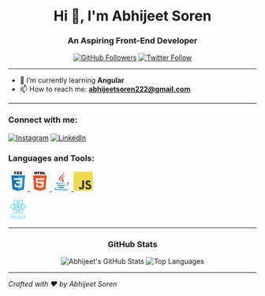 <h1 align="center">Hi 👋, I'm Abhijeet Soren</h1>
<h3 align="center">An Aspiring Front-End Developer</h3>

<p align="center">
  <a href="https://github.com/Abhijxxt14"><img src="https://img.shields.io/github/followers/abhijeetsoren?label=Followers&style=social" alt="GitHub Followers"></a>
  <a href="https://github.com/Abhijxxt14"><img src="https://img.shields.io/twitter/follow/abhijeetsoren?label=Twitter&style=social" alt="Twitter Follow"></a>
</p>

---

- 🌱 I’m currently learning **Angular**
- 📫 How to reach me: **abhijeetsoren222@gmail.com**

---

<h3 align="left">Connect with me:</h3>
<p align="left">
  <a href="https://instagram.com/abhijxxt.14" target="blank"><img align="center" src="https://raw.githubusercontent.com/rahuldkjain/github-profile-readme-generator/master/src/images/icons/Social/instagram.svg" alt="Instagram" height="30" width="40" /></a>
  <a href="https://www.linkedin.com/in/abhijeet-soren-a7654b2b5/" target="blank"><img align="center" src="https://raw.githubusercontent.com/rahuldkjain/github-profile-readme-generator/master/src/images/icons/Social/linked-in-alt.svg" alt="LinkedIn" height="30" width="40" /></a>
</p>

<h3 align="left">Languages and Tools:</h3>
<p align="left"> 
  <a href="https://www.w3schools.com/css/" target="_blank" rel="noreferrer"> <img src="https://raw.githubusercontent.com/devicons/devicon/master/icons/css3/css3-original-wordmark.svg" alt="CSS3" width="40" height="40"/> </a> 
  <a href="https://www.w3.org/html/" target="_blank" rel="noreferrer"> <img src="https://raw.githubusercontent.com/devicons/devicon/master/icons/html5/html5-original-wordmark.svg" alt="HTML5" width="40" height="40"/> </a> 
  <a href="https://www.java.com" target="_blank" rel="noreferrer"> <img src="https://raw.githubusercontent.com/devicons/devicon/master/icons/java/java-original.svg" alt="Java" width="40" height="40"/> </a> 
  <a href="https://www.javascript.com" target="_blank" rel="noreferrer">
  <img src="https://raw.githubusercontent.com/devicons/devicon/master/icons/javascript/javascript-original.svg" alt="JavaScript" width="40" height="40"/>
</a>

  <a href="https://reactjs.org/" target="_blank" rel="noreferrer"> <img src="https://raw.githubusercontent.com/devicons/devicon/master/icons/react/react-original-wordmark.svg" alt="React" width="40" height="40"/> </a>
</p>

---

<h3 align="center">GitHub Stats</h3>
<p align="center">
  <img src="https://github-readme-stats.vercel.app/api?username=Abhijxxt14&show_icons=true&theme=radical" alt="Abhijeet's GitHub Stats">
  <img src="https://github-readme-stats.vercel.app/api/top-langs/?username=Abhijxxt14&layout=compact&theme=radical" alt="Top Languages">
</p>

---



*Crafted with ❤️ by Abhijeet Soren*
